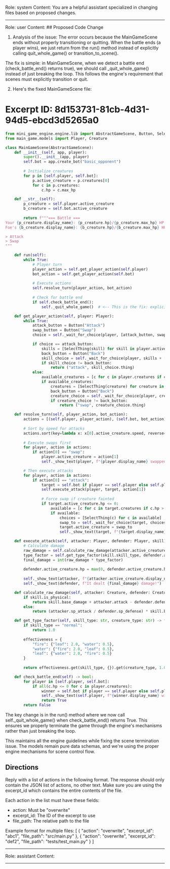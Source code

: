 Role: system
Content: You are a helpful assistant specialized in changing files based on proposed changes.
__________________
Role: user
Content: ## Proposed Code Change
1. Analysis of the issue:
The error occurs because the MainGameScene ends without properly transitioning or quitting. When the battle ends (a player wins), we just return from the run() method instead of explicitly calling quit_whole_game() or transition_to_scene().

The fix is simple: in MainGameScene, when we detect a battle end (check_battle_end() returns true), we should call _quit_whole_game() instead of just breaking the loop. This follows the engine's requirement that scenes must explicitly transition or quit.

2. Here's the fixed MainGameScene file:

# Excerpt ID: 8d153731-81cb-4d31-94d5-ebcd3d5265a0
```python main_game/scenes/main_game_scene.py
from mini_game_engine.engine.lib import AbstractGameScene, Button, SelectThing
from main_game.models import Player, Creature

class MainGameScene(AbstractGameScene):
    def __init__(self, app, player):
        super().__init__(app, player)
        self.bot = app.create_bot("basic_opponent")
        
        # Initialize creatures
        for p in [self.player, self.bot]:
            p.active_creature = p.creatures[0]
            for c in p.creatures:
                c.hp = c.max_hp

    def __str__(self):
        p_creature = self.player.active_creature
        b_creature = self.bot.active_creature
        
        return f"""=== Battle ===
Your {p_creature.display_name}: {p_creature.hp}/{p_creature.max_hp} HP
Foe's {b_creature.display_name}: {b_creature.hp}/{b_creature.max_hp} HP

> Attack
> Swap
"""

    def run(self):
        while True:
            # Player turn
            player_action = self.get_player_action(self.player)
            bot_action = self.get_player_action(self.bot)
            
            # Execute actions
            self.resolve_turn(player_action, bot_action)
            
            # Check for battle end
            if self.check_battle_end():
                self._quit_whole_game()  # <-- This is the fix: explicitly quit the game when battle ends

    def get_player_action(self, player: Player):
        while True:
            attack_button = Button("Attack")
            swap_button = Button("Swap")
            choice = self._wait_for_choice(player, [attack_button, swap_button])

            if choice == attack_button:
                skills = [SelectThing(skill) for skill in player.active_creature.skills]
                back_button = Button("Back")
                skill_choice = self._wait_for_choice(player, skills + [back_button])
                if skill_choice != back_button:
                    return ("attack", skill_choice.thing)
            else:
                available_creatures = [c for c in player.creatures if c != player.active_creature and c.hp > 0]
                if available_creatures:
                    creatures = [SelectThing(creature) for creature in available_creatures]
                    back_button = Button("Back")
                    creature_choice = self._wait_for_choice(player, creatures + [back_button])
                    if creature_choice != back_button:
                        return ("swap", creature_choice.thing)

    def resolve_turn(self, player_action, bot_action):
        actions = [(self.player, player_action), (self.bot, bot_action)]
        
        # Sort by speed for attacks
        actions.sort(key=lambda x: x[0].active_creature.speed, reverse=True)
        
        # Execute swaps first
        for player, action in actions:
            if action[0] == "swap":
                player.active_creature = action[1]
                self._show_text(player, f"{player.display_name} swapped to {action[1].display_name}!")

        # Then execute attacks
        for player, action in actions:
            if action[0] == "attack":
                target = self.bot if player == self.player else self.player
                self.execute_attack(player, target, action[1])
                
                # Force swap if creature fainted
                if target.active_creature.hp <= 0:
                    available = [c for c in target.creatures if c.hp > 0]
                    if available:
                        choices = [SelectThing(c) for c in available]
                        swap_to = self._wait_for_choice(target, choices).thing
                        target.active_creature = swap_to
                        self._show_text(target, f"{target.display_name} sent out {swap_to.display_name}!")

    def execute_attack(self, attacker: Player, defender: Player, skill):
        # Calculate damage
        raw_damage = self.calculate_raw_damage(attacker.active_creature, defender.active_creature, skill)
        type_factor = self.get_type_factor(skill.skill_type, defender.active_creature.creature_type)
        final_damage = int(raw_damage * type_factor)
        
        defender.active_creature.hp = max(0, defender.active_creature.hp - final_damage)
        
        self._show_text(attacker, f"{attacker.active_creature.display_name} used {skill.display_name}!")
        self._show_text(defender, f"It dealt {final_damage} damage!")

    def calculate_raw_damage(self, attacker: Creature, defender: Creature, skill):
        if skill.is_physical:
            return skill.base_damage + attacker.attack - defender.defense
        else:
            return (attacker.sp_attack / defender.sp_defense) * skill.base_damage

    def get_type_factor(self, skill_type: str, creature_type: str) -> float:
        if skill_type == "normal":
            return 1.0
            
        effectiveness = {
            "fire": {"leaf": 2.0, "water": 0.5},
            "water": {"fire": 2.0, "leaf": 0.5},
            "leaf": {"water": 2.0, "fire": 0.5}
        }
        
        return effectiveness.get(skill_type, {}).get(creature_type, 1.0)

    def check_battle_end(self) -> bool:
        for player in [self.player, self.bot]:
            if all(c.hp <= 0 for c in player.creatures):
                winner = self.bot if player == self.player else self.player
                self._show_text(self.player, f"{winner.display_name} wins!")
                return True
        return False
```

The key change is in the run() method where we now call self._quit_whole_game() when check_battle_end() returns True. This ensures we properly terminate the game through the engine's mechanisms rather than just breaking the loop.

This maintains all the engine guidelines while fixing the scene termination issue. The models remain pure data schemas, and we're using the proper engine mechanisms for scene control flow.

## Directions
Reply with a list of actions in the following format. The response should only contain the JSON list of actions, no other text.
Make sure you are using the excerpt_id which contains the entire contents of the file.

Each action in the list must have these fields:
- action: Must be "overwrite"
- excerpt_id: The ID of the excerpt to use
- file_path: The relative path to the file

Example format for multiple files:
[
    {
        "action": "overwrite",
        "excerpt_id": "abc1",
        "file_path": "src/main.py"
    },
    {
        "action": "overwrite",
        "excerpt_id": "def2",
        "file_path": "tests/test_main.py"
    }
]
__________________
Role: assistant
Content: 
__________________
